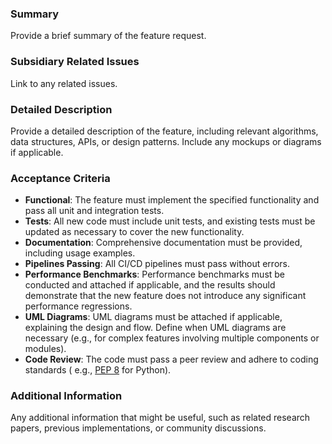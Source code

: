 ### Summary

Provide a brief summary of the feature request.

### Subsidiary Related Issues

Link to any related issues.

### Detailed Description

Provide a detailed description of the feature, including relevant algorithms, data structures, APIs, or design patterns.
Include any mockups or diagrams if applicable.

### Acceptance Criteria

- **Functional**: The feature must implement the specified functionality and pass all unit and integration tests.
- **Tests**: All new code must include unit tests, and existing tests must be updated as necessary to cover the new
  functionality.
- **Documentation**: Comprehensive documentation must be provided, including usage examples.
- **Pipelines Passing**: All CI/CD pipelines must pass without errors.
- **Performance Benchmarks**: Performance benchmarks must be conducted and attached if applicable, and the results
  should demonstrate that the new feature does not introduce any significant performance regressions.
- **UML Diagrams**: UML diagrams must be attached if applicable, explaining the design and flow. Define when UML
  diagrams are necessary (e.g., for complex features involving multiple components or modules).
- **Code Review**: The code must pass a peer review and adhere to coding standards (
  e.g., [PEP 8](https://peps.python.org/pep-0008/) for Python).

### Additional Information

Any additional information that might be useful, such as related research papers, previous implementations, or community
discussions.
